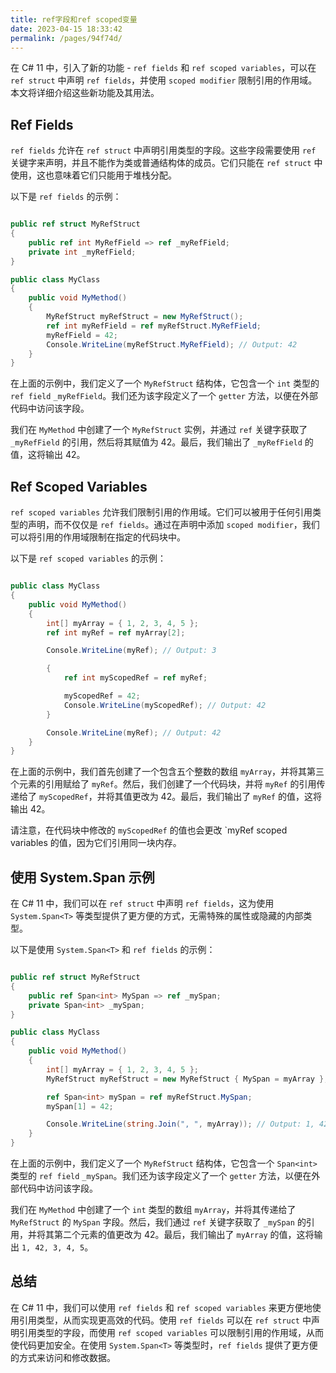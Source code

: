 ```yaml
---
title: ref字段和ref scoped变量
date: 2023-04-15 18:33:42
permalink: /pages/94f74d/
---
```


在 C# 11 中，引入了新的功能 - `ref fields` 和 `ref scoped variables`，可以在 `ref struct` 中声明 `ref fields`，并使用 `scoped modifier` 限制引用的作用域。本文将详细介绍这些新功能及其用法。
## Ref Fields

`ref fields` 允许在 `ref struct` 中声明引用类型的字段。这些字段需要使用 `ref` 关键字来声明，并且不能作为类或普通结构体的成员。它们只能在 `ref struct` 中使用，这也意味着它们只能用于堆栈分配。

以下是 `ref fields` 的示例：

```csharp

public ref struct MyRefStruct
{
    public ref int MyRefField => ref _myRefField;
    private int _myRefField;
}

public class MyClass
{
    public void MyMethod()
    {
        MyRefStruct myRefStruct = new MyRefStruct();
        ref int myRefField = ref myRefStruct.MyRefField;
        myRefField = 42;
        Console.WriteLine(myRefStruct.MyRefField); // Output: 42
    }
}
```



在上面的示例中，我们定义了一个 `MyRefStruct` 结构体，它包含一个 `int` 类型的 `ref field` `_myRefField`。我们还为该字段定义了一个 `getter` 方法，以便在外部代码中访问该字段。

我们在 `MyMethod` 中创建了一个 `MyRefStruct` 实例，并通过 `ref` 关键字获取了 `_myRefField` 的引用，然后将其赋值为 42。最后，我们输出了 `_myRefField` 的值，这将输出 42。
## Ref Scoped Variables

`ref scoped variables` 允许我们限制引用的作用域。它们可以被用于任何引用类型的声明，而不仅仅是 `ref fields`。通过在声明中添加 `scoped modifier`，我们可以将引用的作用域限制在指定的代码块中。

以下是 `ref scoped variables` 的示例：

```csharp

public class MyClass
{
    public void MyMethod()
    {
        int[] myArray = { 1, 2, 3, 4, 5 };
        ref int myRef = ref myArray[2];

        Console.WriteLine(myRef); // Output: 3

        {
            ref int myScopedRef = ref myRef;

            myScopedRef = 42;
            Console.WriteLine(myScopedRef); // Output: 42
        }

        Console.WriteLine(myRef); // Output: 42
    }
}
```



在上面的示例中，我们首先创建了一个包含五个整数的数组 `myArray`，并将其第三个元素的引用赋给了 `myRef`。然后，我们创建了一个代码块，并将 `myRef` 的引用传递给了 `myScopedRef`，并将其值更改为 42。最后，我们输出了 `myRef` 的值，这将输出 42。

请注意，在代码块中修改的 `myScopedRef` 的值也会更改 `myRef scoped variables 的值，因为它们引用同一块内存。
## 使用 System.Span<T> 示例

在 C# 11 中，我们可以在 `ref struct` 中声明 `ref fields`，这为使用 `System.Span<T>` 等类型提供了更方便的方式，无需特殊的属性或隐藏的内部类型。

以下是使用 `System.Span<T>` 和 `ref fields` 的示例：

```csharp

public ref struct MyRefStruct
{
    public ref Span<int> MySpan => ref _mySpan;
    private Span<int> _mySpan;
}

public class MyClass
{
    public void MyMethod()
    {
        int[] myArray = { 1, 2, 3, 4, 5 };
        MyRefStruct myRefStruct = new MyRefStruct { MySpan = myArray };

        ref Span<int> mySpan = ref myRefStruct.MySpan;
        mySpan[1] = 42;

        Console.WriteLine(string.Join(", ", myArray)); // Output: 1, 42, 3, 4, 5
    }
}
```



在上面的示例中，我们定义了一个 `MyRefStruct` 结构体，它包含一个 `Span<int>` 类型的 `ref field` `_mySpan`。我们还为该字段定义了一个 `getter` 方法，以便在外部代码中访问该字段。

我们在 `MyMethod` 中创建了一个 `int` 类型的数组 `myArray`，并将其传递给了 `MyRefStruct` 的 `MySpan` 字段。然后，我们通过 `ref` 关键字获取了 `_mySpan` 的引用，并将其第二个元素的值更改为 42。最后，我们输出了 `myArray` 的值，这将输出 `1, 42, 3, 4, 5`。
## 总结

在 C# 11 中，我们可以使用 `ref fields` 和 `ref scoped variables` 来更方便地使用引用类型，从而实现更高效的代码。使用 `ref fields` 可以在 `ref struct` 中声明引用类型的字段，而使用 `ref scoped variables` 可以限制引用的作用域，从而使代码更加安全。在使用 `System.Span<T>` 等类型时，`ref fields` 提供了更方便的方式来访问和修改数据。
